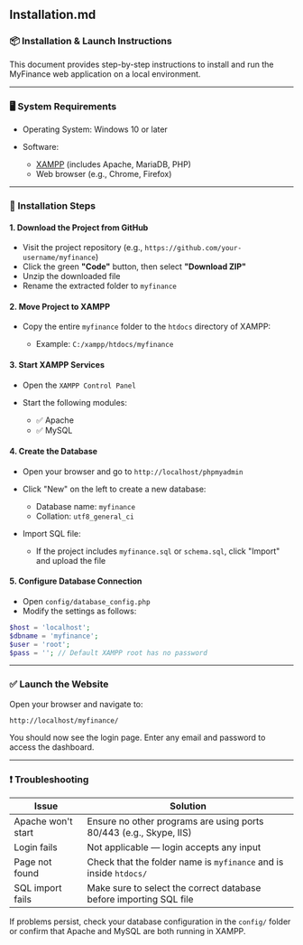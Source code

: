 ## Installation.md

### 📦 Installation & Launch Instructions

This document provides step-by-step instructions to install and run the MyFinance web application on a local environment.

---

### 🖥️ System Requirements

* Operating System: Windows 10 or later
* Software:

  * [XAMPP](https://www.apachefriends.org/index.html) (includes Apache, MariaDB, PHP)
  * Web browser (e.g., Chrome, Firefox)

---

### 🚀 Installation Steps

#### 1. Download the Project from GitHub

* Visit the project repository (e.g., `https://github.com/your-username/myfinance`)
* Click the green **"Code"** button, then select **"Download ZIP"**
* Unzip the downloaded file
* Rename the extracted folder to `myfinance`

#### 2. Move Project to XAMPP

* Copy the entire `myfinance` folder to the `htdocs` directory of XAMPP:

  * Example: `C:/xampp/htdocs/myfinance`

#### 3. Start XAMPP Services

* Open the `XAMPP Control Panel`
* Start the following modules:

  * ✅ Apache
  * ✅ MySQL

#### 4. Create the Database

* Open your browser and go to `http://localhost/phpmyadmin`
* Click "New" on the left to create a new database:

  * Database name: `myfinance`
  * Collation: `utf8_general_ci`
* Import SQL file:

  * If the project includes `myfinance.sql` or `schema.sql`, click "Import" and upload the file

#### 5. Configure Database Connection

* Open `config/database_config.php`
* Modify the settings as follows:

```php
$host = 'localhost';
$dbname = 'myfinance';
$user = 'root';
$pass = ''; // Default XAMPP root has no password
```

---

### ✅ Launch the Website

Open your browser and navigate to:

```
http://localhost/myfinance/
```

You should now see the login page. Enter any email and password to access the dashboard.

---

### ❗ Troubleshooting

| Issue              | Solution                                                           |
| ------------------ | ------------------------------------------------------------------ |
| Apache won't start | Ensure no other programs are using ports 80/443 (e.g., Skype, IIS) |
| Login fails        | Not applicable — login accepts any input                           |
| Page not found     | Check that the folder name is `myfinance` and is inside `htdocs/`  |
| SQL import fails   | Make sure to select the correct database before importing SQL file |

If problems persist, check your database configuration in the `config/` folder or confirm that Apache and MySQL are both running in XAMPP.

